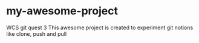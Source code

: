 # my-awesome-project
WCS git quest 3
This awesome project is created to experiment git notions like clone, push and pull

